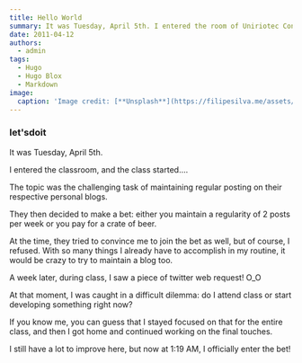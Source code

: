 ```yaml
---
title: Hello World
summary: It was Tuesday, April 5th. I entered the room of Uniriotec Consultoria (Junior Company of Unirio), in the middle of an enthusiastic conversation among Victor Fontes, Arlindo Pereira, Tiago Veloso, and Pedro Marins.
date: 2011-04-12
authors:
  - admin
tags:
  - Hugo
  - Hugo Blox
  - Markdown
image:
  caption: 'Image credit: [**Unsplash**](https://filipesilva.me/assets/static/start.07cc2b7.7310fcb7302448468c3c7ceb56138c7f.png)'
---
```





### let'sdoit

It was Tuesday, April 5th.

I entered the classroom, and the class started....

The topic was the challenging task of maintaining regular posting on their respective personal blogs.

They then decided to make a bet: either you maintain a regularity of 2 posts per week or you pay for a crate of beer.

<!-- more -->

At the time, they tried to convince me to join the bet as well, but of course, I refused. With so many things I already have to accomplish in my routine, it would be crazy to try to maintain a blog too.

A week later, during class, I saw a piece of twitter web request! O_O

At that moment, I was caught in a difficult dilemma: do I attend class or start developing something right now?

If you know me, you can guess that I stayed focused on that for the entire class, and then I got home and continued working on the final touches.

I still have a lot to improve here, but now at 1:19 AM, I officially enter the bet!



<!--
Hugo v2.0.0 is now available! This release includes new experimental features to try out, improvements to accessibility, the ability for plugins to customize image optimization in Markdown, and many more improvements and bug fixes.

Highlights include:

- New config options
- Improved accessibility
- Customizable image optimization in Markdown

Thank you to everyone who contributed to this release!

## New Features

Lorem ipsum dolor sit amet, consectetur adipiscing elit. Aenean vitae fringilla sem. Integer mattis dictum augue non auctor. Proin quis porttitor enim. Praesent vulputate arcu egestas scelerisque condimentum. Vivamus elit risus, suscipit et enim et, viverra molestie elit. Nulla ullamcorper nisl vel nisi pellentesque, id feugiat risus interdum. Duis consequat ipsum elit. Aenean hendrerit diam ipsum, a convallis magna congue et. Sed ex erat, pretium et ante id, malesuada luctus nibh. Nunc nec consectetur elit.

## Bug Fixes

Lorem ipsum dolor sit amet, consectetur adipiscing elit. Aenean vitae fringilla sem. Integer mattis dictum augue non auctor. Proin quis porttitor enim. Praesent vulputate arcu egestas scelerisque condimentum. Vivamus elit risus, suscipit et enim et, viverra molestie elit. Nulla ullamcorper nisl vel nisi pellentesque, id feugiat risus interdum. Duis consequat ipsum elit. Aenean hendrerit diam ipsum, a convallis magna congue et. Sed ex erat, pretium et ante id, malesuada luctus nibh. Nunc nec consectetur elit.

## How to Upgrade

Simply run the following command in your terminal:

```bash
hugo mod get -u github.com/HugoBlox/hugo-blox-builder/modules/blox-tailwind@main
```

Lorem ipsum dolor sit amet, consectetur adipiscing elit. Aenean vitae fringilla sem. Integer mattis dictum augue non auctor. Proin quis porttitor enim. Praesent vulputate arcu egestas scelerisque condimentum. Vivamus elit risus, suscipit et enim et, viverra molestie elit. Nulla ullamcorper nisl vel nisi pellentesque, id feugiat risus interdum. Duis consequat ipsum elit. Aenean hendrerit diam ipsum, a convallis magna congue et. Sed ex erat, pretium et ante id, malesuada luctus nibh. Nunc nec consectetur elit.
-->